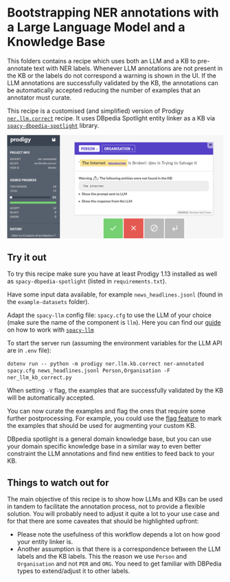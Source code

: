 # Bootstrapping NER annotations with a Large Language Model and a Knowledge Base

This folders contains a recipe which uses both an LLM and a KB to pre-annotate text with NER labels.
Whenever LLM annotations are not present in the KB or the labels do not correspond a warning is shown in the UI.
If the LLM annotations are successfully validated by the KB, the annotations can be automatically accepted reducing the number of examples that an annotator must curate.

This recipe is a customised (and simplified) version of Prodigy [`ner.llm.correct`](https://prodi.gy/docs/recipes#ner-llm.correct) recipe.
It uses DBpedia Spotlight entity linker as a KB via [`spacy-dbpedia-spotlight`](https://github.com/MartinoMensio/spacy-dbpedia-spotlight) library. 

![](demo.png)

## Try it out 

To try this recipe make sure you have at least Prodigy 1.13 installed as well as `spacy-dbpedia-spotlight` (listed in `requirements.txt`).

Have some input data available, for example `news_headlines.jsonl` (found in the `example-datasets` folder).

Adapt the `spacy-llm` config file: `spacy.cfg` to use the LLM of your choice (make sure the name of the component is `llm`). Here you can find our [guide](https://prodi.gy/docs/large-language-models#getting-started-spacy-llm) on how to work with [`spacy-llm`](https://github.com/explosion/spacy-llm)

To start the server run (assuming the environment variables for the LLM API are in `.env` file):
```
dotenv run -- python -m prodigy ner.llm.kb.correct ner-annotated spacy.cfg news_headlines.jsonl Person,Organisation -F ner_llm_kb_correct.py
```

When setting `-V` flag, the examples that are successfully validated by the KB will be automatically accepted.

You can now curate the examples and flag the ones that require some further postprocessing. For example, you could use the [flag feature](https://prodi.gy/docs/api-web-app#flagging) to mark the examples that should be used for augmenting your custom KB.

DBpedia spotlight is a general domain knowledge base, but you can use your domain specific knowledge base in a similar way to even better constraint the LLM annotations and find new entities to feed back to your KB.

## Things to watch out for

The main objective of this recipe is to show how LLMs and KBs can be used in tandem to facilitate the annotation process, not to provide a flexible solution. You will probably need to adjust it quite a lot to your use case and for that there are some caveates that should be highlighted upfront:

* Please note the usefulness of this workflow depends a lot on how good your entity linker is.
* Another assumption is that there is a correspondence between the LLM labels and the KB labels. This the reason we use `Person` and `Organisation` and not `PER` and `ORG`. You need to get familiar with DBPedia types to extend/adjust it to other labels.
